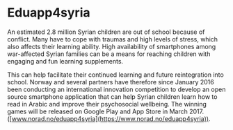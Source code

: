 # Eduapp4syria

An estimated 2.8 million Syrian children are out of school because of conflict. Many have to cope with traumas and high levels of stress, which also affects their learning ability. High availability of smartphones among war-affected Syrian families can be a means for reaching children with engaging and fun learning supplements.

This can help facilitate their continued learning and future reintegration into school. Norway and several partners have therefore since January 2016 been conducting an international innovation competition to develop an open source smartphone application that can help Syrian children learn how to read in Arabic and improve their psychosocial wellbeing. The winning games will be released on Google Play and App Store in March 2017.([www.norad.no/eduapp4syria](https://www.norad.no/eduapp4syria)).
